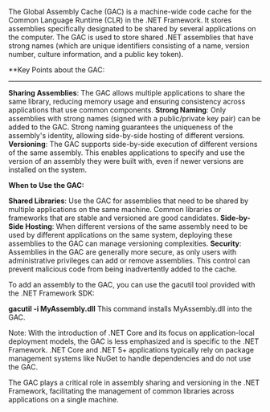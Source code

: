 The Global Assembly Cache (GAC) is a machine-wide code cache for the Common Language Runtime (CLR) in the .NET Framework. It stores assemblies specifically designated to be shared by several applications on the computer. The GAC is used to store shared .NET assemblies that have strong names (which are unique identifiers consisting of a name, version number, culture information, and a public key token).

**Key Points about the GAC:
****
**Sharing Assemblies**: The GAC allows multiple applications to share the same library, reducing memory usage and ensuring consistency across applications that use common components.
**Strong Naming**: Only assemblies with strong names (signed with a public/private key pair) can be added to the GAC. Strong naming guarantees the uniqueness of the assembly's identity, allowing side-by-side hosting of different versions.
**Versioning**: The GAC supports side-by-side execution of different versions of the same assembly. This enables applications to specify and use the version of an assembly they were built with, even if newer versions are installed on the system.

**When to Use the GAC:**

**Shared Libraries**: Use the GAC for assemblies that need to be shared by multiple applications on the same machine. Common libraries or frameworks that are stable and versioned are good candidates.
**Side-by-Side Hosting**: When different versions of the same assembly need to be used by different applications on the same system, deploying these assemblies to the GAC can manage versioning complexities.
**Security**: Assemblies in the GAC are generally more secure, as only users with administrative privileges can add or remove assemblies. This control can prevent malicious code from being inadvertently added to the cache.

To add an assembly to the GAC, you can use the gacutil tool provided with the .NET Framework SDK:

**gacutil -i MyAssembly.dll**
This command installs MyAssembly.dll into the GAC.

Note: With the introduction of .NET Core and its focus on application-local deployment models, the GAC is less emphasized and is specific to the .NET Framework. .NET Core and .NET 5+ applications typically rely on package management systems like NuGet to handle dependencies and do not use the GAC.

The GAC plays a critical role in assembly sharing and versioning in the .NET Framework, facilitating the management of common libraries across applications on a single machine.
